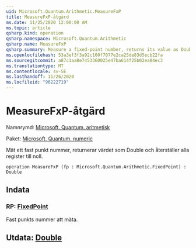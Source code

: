 ```yaml
---
uid: Microsoft.Quantum.Arithmetic.MeasureFxP
title: MeasureFxP-åtgärd
ms.date: 11/25/2020 12:00:00 AM
ms.topic: article
qsharp.kind: operation
qsharp.namespace: Microsoft.Quantum.Arithmetic
qsharp.name: MeasureFxP
qsharp.summary: Measure a fixed-point number, returns its value as Double, and resets all the register to zero.
ms.openlocfilehash: 53a3ef3f3a92c160f7077e2ca25de83d5ecb22fa
ms.sourcegitcommit: a87c1aa8e7453360025e47ba614f25b02ea84ec3
ms.translationtype: MT
ms.contentlocale: sv-SE
ms.lasthandoff: 11/26/2020
ms.locfileid: "96222719"
---
```

# <a name="measurefxp-operation"></a>MeasureFxP-åtgärd

Namnrymd: [Microsoft. Quantum. aritmetisk](xref:Microsoft.Quantum.Arithmetic)

Paket: [Microsoft. Quantum. numeric](https://nuget.org/packages/Microsoft.Quantum.Numerics)


Mät ett fast punkt nummer, returnerar värdet som Double och återställer alla register till noll.

```qsharp
operation MeasureFxP (fp : Microsoft.Quantum.Arithmetic.FixedPoint) : Double
```


## <a name="input"></a>Indata

### <a name="fp--fixedpoint"></a>RP: [FixedPoint](xref:Microsoft.Quantum.Arithmetic.FixedPoint)

Fast punkts nummer att mäta.



## <a name="output--double"></a>Utdata: [Double](xref:microsoft.quantum.lang-ref.double)

